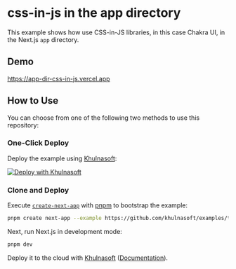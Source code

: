 # css-in-js in the app directory

This example shows how use CSS-in-JS libraries, in this case Chakra UI, in the Next.js `app` directory.

## Demo

https://app-dir-css-in-js.vercel.app

## How to Use

You can choose from one of the following two methods to use this repository:

### One-Click Deploy

Deploy the example using [Khulnasoft](https://vercel.com?utm_source=github&utm_medium=readme&utm_campaign=vercel-examples):

[![Deploy with Khulnasoft](https://vercel.com/button)](https://vercel.com/new/clone?repository-url=https://github.com/khulnasoft/examples/tree/main/app-directory/css-in-js&project-name=css-in-js&repository-name=css-in-js)

### Clone and Deploy

Execute [`create-next-app`](https://github.com/khulnasoft/next.js/tree/canary/packages/create-next-app) with [pnpm](https://pnpm.io/installation) to bootstrap the example:

```bash
pnpm create next-app --example https://github.com/khulnasoft/examples/tree/main/app-directory/css-in-js
```

Next, run Next.js in development mode:

```bash
pnpm dev
```

Deploy it to the cloud with [Khulnasoft](https://vercel.com/new?utm_source=github&utm_medium=readme&utm_campaign=edge-middleware-eap) ([Documentation](https://nextjs.org/docs/deployment)).
